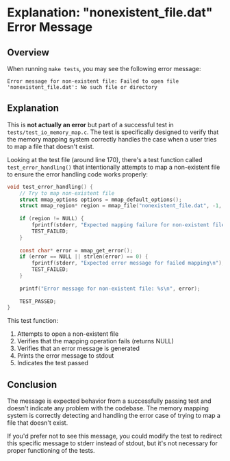 # Explanation: "nonexistent_file.dat" Error Message

## Overview

When running `make tests`, you may see the following error message:

```
Error message for non-existent file: Failed to open file 'nonexistent_file.dat': No such file or directory
```

## Explanation

This is **not actually an error** but part of a successful test in `tests/test_io_memory_map.c`. The test is specifically designed to verify that the memory mapping system correctly handles the case when a user tries to map a file that doesn't exist.

Looking at the test file (around line 170), there's a test function called `test_error_handling()` that intentionally attempts to map a non-existent file to ensure the error handling code works properly:

```c
void test_error_handling() {
    // Try to map non-existent file
    struct mmap_options options = mmap_default_options();
    struct mmap_region* region = mmap_file("nonexistent_file.dat", -1, &options);
    
    if (region != NULL) {
        fprintf(stderr, "Expected mapping failure for non-existent file\n");
        TEST_FAILED;
    }
    
    const char* error = mmap_get_error();
    if (error == NULL || strlen(error) == 0) {
        fprintf(stderr, "Expected error message for failed mapping\n");
        TEST_FAILED;
    }
    
    printf("Error message for non-existent file: %s\n", error);
    
    TEST_PASSED;
}
```

This test function:
1. Attempts to open a non-existent file
2. Verifies that the mapping operation fails (returns NULL)
3. Verifies that an error message is generated
4. Prints the error message to stdout
5. Indicates the test passed

## Conclusion

The message is expected behavior from a successfully passing test and doesn't indicate any problem with the codebase. The memory mapping system is correctly detecting and handling the error case of trying to map a file that doesn't exist.

If you'd prefer not to see this message, you could modify the test to redirect this specific message to stderr instead of stdout, but it's not necessary for proper functioning of the tests.